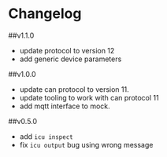 # Changelog


##v1.1.0

* update protocol to version 12
* add generic device parameters


##v1.0.0

* update can protocol to version 11.
* update tooling to work with can protocol 11
* add mqtt interface to mock.


##v0.5.0

* add `icu inspect`
* fix `icu output` bug using wrong message
